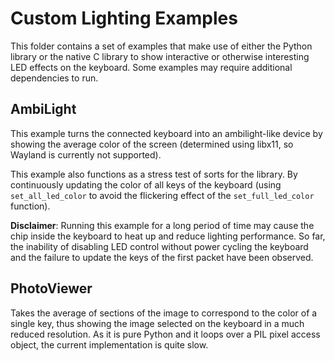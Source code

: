 # Custom Lighting Examples
This folder contains a set of examples that make use of either the 
Python library or the native C library to show interactive or otherwise
interesting LED effects on the keyboard. Some examples may require
additional dependencies to run.

## AmbiLight
This example turns the connected keyboard into an ambilight-like device
by showing the average color of the screen (determined using libx11,
so Wayland is currently not supported).

This example also functions as a stress test of sorts for the library.
By continuously updating the color of all keys of the keyboard (using 
`set_all_led_color` to avoid the flickering effect of the 
`set_full_led_color` function).

**Disclaimer**: Running this example for a long period of time may cause
the chip inside the keyboard to heat up and reduce lighting performance.
So far, the inability of disabling LED control without power cycling the
keyboard and the failure to update the keys of the first packet have 
been observed.

## PhotoViewer
Takes the average of sections of the image to correspond to the color
of a single key, thus showing the image selected on the keyboard in 
a much reduced resolution. As it is pure Python and it loops over a PIL
pixel access object, the current implementation is quite slow.
